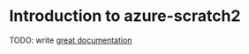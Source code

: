 # Introduction to azure-scratch2

TODO: write [great documentation](http://jacobian.org/writing/great-documentation/what-to-write/)
